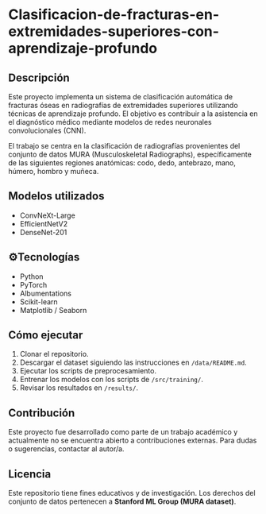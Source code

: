 # Clasificacion-de-fracturas-en-extremidades-superiores-con-aprendizaje-profundo
## Descripción
Este proyecto implementa un sistema de clasificación automática de fracturas óseas en radiografías de extremidades superiores utilizando técnicas de aprendizaje profundo. El objetivo es contribuir a la asistencia en el diagnóstico médico mediante modelos de redes neuronales convolucionales (CNN).

El trabajo se centra en la clasificación de radiografías provenientes del conjunto de datos MURA (Musculoskeletal Radiographs), específicamente de las siguientes regiones anatómicas: codo, dedo, antebrazo, mano, húmero, hombro y muñeca.

## Modelos utilizados
- ConvNeXt-Large
- EfficientNetV2
- DenseNet-201

## ⚙Tecnologías
- Python
- PyTorch
- Albumentations
- Scikit-learn
- Matplotlib / Seaborn

## Cómo ejecutar
1. Clonar el repositorio.
2. Descargar el dataset siguiendo las instrucciones en `/data/README.md`.
3. Ejecutar los scripts de preprocesamiento.
4. Entrenar los modelos con los scripts de `/src/training/`.
5. Revisar los resultados en `/results/`.

## Contribución
Este proyecto fue desarrollado como parte de un trabajo académico y actualmente no se encuentra abierto a contribuciones externas. Para dudas o sugerencias, contactar al autor/a.

## Licencia
Este repositorio tiene fines educativos y de investigación. Los derechos del conjunto de datos pertenecen a **Stanford ML Group (MURA dataset)**.
